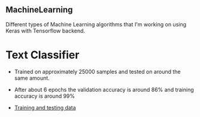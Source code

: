 

## MachineLearning

Different types of Machine Learning algorithms that I'm working on using Keras with Tensorflow backend.

# Text Classifier

* Trained on approximately 25000 samples and tested on around the same amount.

* After about 6 epochs the validation accuracy is around 86% and training accuracy is around 99%

* [Training and testing data](http://ai.stanford.edu/~amaas/data/sentiment/)
